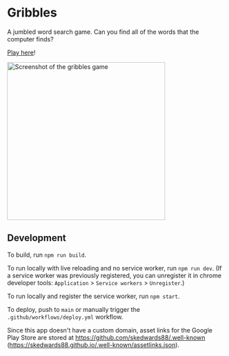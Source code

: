 # Gribbles

A jumbled word search game. Can you find all of the words that the computer finds?

[Play here](https://skedwards88.github.io/gribbles/)!

<img width="366" alt="Screenshot of the gribbles game" src="https://github.com/skedwards88/gribbles/assets/25328854/2f76f6c5-f643-455c-8807-4b9b7fbd1f8b">

## Development

To build, run `npm run build`.

To run locally with live reloading and no service worker, run `npm run dev`. (If a service worker was previously registered, you can unregister it in chrome developer tools: `Application` > `Service workers` > `Unregister`.)

To run locally and register the service worker, run `npm start`.

To deploy, push to `main` or manually trigger the `.github/workflows/deploy.yml` workflow.

Since this app doesn't have a custom domain, asset links for the Google Play Store are stored at https://github.com/skedwards88/.well-known (https://skedwards88.github.io/.well-known/assetlinks.json).
